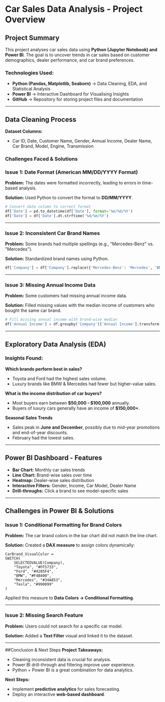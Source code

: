 # Car Sales Data Analysis - Project Overview

## Project Summary
This project analyses car sales data using **Python (Jupyter Notebook) and Power BI**. The goal is to uncover trends in car sales based on customer demographics, dealer performance, and car brand preferences.

### **Technologies Used:**
- **Python (Pandas, Matplotlib, Seaborn)** → Data Cleaning, EDA, and Statistical Analysis
- **Power BI** → Interactive Dashboard for Visualising Insights
- **GitHub** → Repository for storing project files and documentation

---
## Data Cleaning Process
**Dataset Columns:**
- Car ID, Date, Customer Name, Gender, Annual Income, Dealer Name, Car Brand, Model, Engine, Transmission

### **Challenges Faced & Solutions**

### **Issue 1: Date Format (American MM/DD/YYYY Format)**
**Problem:** The dates were formatted incorrectly, leading to errors in time-based analysis.

**Solution:** Used Python to convert the format to **DD/MM/YYYY**.
```python
# Convert date column to correct format
df['Date'] = pd.to_datetime(df['Date'], format='%m/%d/%Y')
df['Date'] = df['Date'].dt.strftime('%d/%m/%Y')
```

---

### **Issue 2: Inconsistent Car Brand Names**
**Problem:** Some brands had multiple spellings (e.g., "Mercedes-Benz" vs. "Mercedes").

**Solution:** Standardized brand names using Python.
```python
df['Company'] = df['Company'].replace({'Mercedes-Benz': 'Mercedes', 'BMW Group': 'BMW'})
```

---

### **Issue 3: Missing Annual Income Data**
**Problem:** Some customers had missing annual income data.

**Solution:** Filled missing values with the median income of customers who bought the same car brand.
```python
# Fill missing annual income with brand-wise median
df['Annual Income'] = df.groupby('Company')['Annual Income'].transform(lambda x: x.fillna(x.median()))
```

---
## Exploratory Data Analysis (EDA)
### **Insights Found:**
**Which brands perform best in sales?**
- Toyota and Ford had the highest sales volume.
- Luxury brands like BMW & Mercedes had fewer but higher-value sales.

**What is the income distribution of car buyers?**
- Most buyers earn between **$50,000 - $100,000** annually.
- Buyers of luxury cars generally have an income of **$150,000+**.

**Seasonal Sales Trends**
- Sales peak in **June and December**, possibly due to mid-year promotions and end-of-year discounts.
- February had the lowest sales.

---
## Power BI Dashboard - Features
- **Bar Chart:** Monthly car sales trends
- **Line Chart:** Brand-wise sales over time
- **Heatmap:** Dealer-wise sales distribution
- **Interactive Filters:** Gender, Income, Car Model, Dealer Name
- **Drill-throughs:** Click a brand to see model-specific sales

---
## Challenges in Power BI & Solutions

### **Issue 1: Conditional Formatting for Brand Colors**
**Problem:** The car brand colors in the bar chart did not match the line chart.

**Solution:** Created a **DAX measure** to assign colors dynamically:
```DAX
CarBrand_VisualColor =
SWITCH(
    SELECTEDVALUE(Company),
    "Toyota", "#FF5733",
    "Ford", "#4285F4",
    "BMW", "#F4B400",
    "Mercedes", "#34A853",
    "Tesla", "#990099"
)
```
Applied this measure to **Data Colors → Conditional Formatting**.

---

### **Issue 2: Missing Search Feature**
**Problem:** Users could not search for a specific car model.

**Solution:** Added a **Text Filter** visual and linked it to the dataset.

---
##Conclusion & Next Steps
**Project Takeaways:**
- Cleaning inconsistent data is crucial for analysis.
- Power BI drill-through and filtering improve user experience.
- Python + Power BI is a great combination for data analytics.

**Next Steps:**
- Implement **predictive analytics** for sales forecasting.
- Deploy an interactive **web-based dashboard**.
